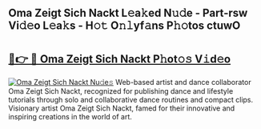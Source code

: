 ## Oma Zeigt Sich Nackt L𝚎a𝚔ed N𝚞𝚍e - Part-rsw Vi𝚍𝚎o L𝚎a𝚔s - H𝚘𝚝 O𝚗𝚕yf𝚊ns P𝚑𝚘tos ctuwO

# <h2><a href="http://kf8eje.oniu.top/?m=Oma+Zeigt+Sich+Nackt">🔗👉 🔴 Oma Zeigt Sich Nackt P𝚑ot𝚘𝚜 V𝚒d𝚎o</a></h2>

[![Oma Zeigt Sich Nackt Nu𝚍e𝚜](https://i.imgur.com/0qMVB7G.gif)](http://kf8eje.oniu.top/?m=Oma+Zeigt+Sich+Nackt)
Web-based artist and dance collaborator Oma Zeigt Sich Nackt, recognized for publishing dance and lifestyle tutorials through solo and collaborative dance routines and compact clips. Visionary artist Oma Zeigt Sich Nackt, famed for their innovative and inspiring creations in the world of art.  
